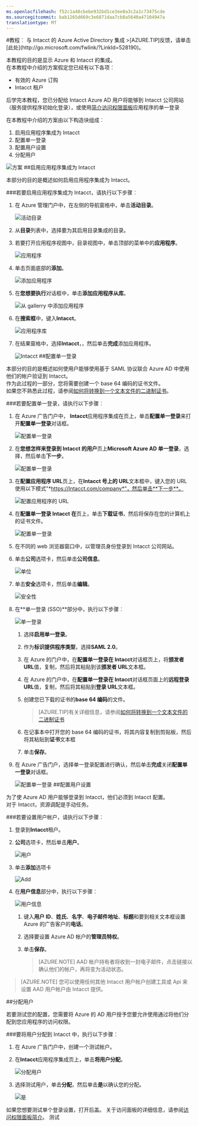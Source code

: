 ```yaml
---
ms.openlocfilehash: f52c1a48cbebe932bd1ce3ee0a3c2a1c73475cde
ms.sourcegitcommit: bab1265d669c3e6871daa7cb8a5640a47104947a
translationtype: MT
---
```

<properties pageTitle="教程︰ Azure Active Directory 集成与 Intacct |Microsoft Azure" description="了解如何使用 Intacct Azure Active Directory 以启用单一登录、 自动化资源调配，和更多。" services="active-directory" authors="MarkusVi"  documentationCenter="na" manager="stevenpo"/>
<tags ms.service="active-directory" ms.devlang="na" ms.topic="article" ms.tgt_pltfrm="na" ms.workload="identity" ms.date="08/01/2015" ms.author="markvi" />
#教程︰ 与 Intacct 的 Azure Active Directory 集成
>[AZURE.TIP]反馈，请单击[此处](http://go.microsoft.com/fwlink/?LinkId=528190)。
  
本教程的目的是显示 Azure 和 Intacct 的集成。  
在本教程中介绍的方案假定您已经有以下各项︰

-   有效的 Azure 订购
-   Intacct 租户
  
后学完本教程，您已分配给 Intacct Azure AD 用户将能够到 Intacct 公司网站 （服务提供程序初始化登录），或使用[简介访问权限面板](https://msdn.microsoft.com/library/dn308586)应用程序的单一登录
  
在本教程中介绍的方案由以下构造块组成︰

1.  启用应用程序集成为 Intacct
2.  配置单一登录
3.  配置用户设置
4.  分配用户

![方案](./media/active-directory-saas-intacct-tutorial/IC790030.png "Scenario")
##启用应用程序集成为 Intacct
  
本部分的目的是概述如何启用应用程序集成为 Intacct。

###若要启用应用程序集成为 Intacct，请执行以下步骤︰

1.  在 Azure 管理门户中，在左侧的导航窗格中，单击**活动目录**。

    ![活动目录](./media/active-directory-saas-intacct-tutorial/IC700993.png "Active Directory")

2.  从**目录**列表中，选择要为其启用目录集成的目录。

3.  若要打开应用程序视图中，目录视图中，单击顶部的菜单中的**应用程序**。

    ![应用程序](./media/active-directory-saas-intacct-tutorial/IC700994.png "Applications")

4.  单击页面底部的**添加**。

    ![添加应用程序](./media/active-directory-saas-intacct-tutorial/IC749321.png "Add application")

5.  在**您想要执行**对话框中，单击**添加应用程序从库**。

    ![从 gallerry 中添加应用程序](./media/active-directory-saas-intacct-tutorial/IC749322.png "Add an application from gallerry")

6.  在**搜索框**中，键入**Intacct**。

    ![应用程序库](./media/active-directory-saas-intacct-tutorial/IC790031.png "Application Gallery")

7.  在结果窗格中，选择**Intacct**，，然后单击**完成**添加应用程序。

    ![Intacct](./media/active-directory-saas-intacct-tutorial/IC790032.png "Intacct")
##配置单一登录
  
本部分的目的是概述如何使用户能够使用基于 SAML 协议联合 Azure AD 中使用他们的帐户验证到 Intacct。  
作为此过程的一部分，您将需要创建一个 base 64 编码的证书文件。  
如果您不熟悉此过程，请参阅[如何将转换到一个文本文件的二进制证书](http://youtu.be/PlgrzUZ-Y1o)。

###若要配置单一登录，请执行以下步骤︰

1.  在 Azure 广告门户中， **Intacct**应用程序集成在页上，单击**配置单一登录**来打开**配置单一登录**对话框。

    ![配置单一登录](./media/active-directory-saas-intacct-tutorial/IC790033.png "Configure Single Sign-On")

2.  在**您想怎样来登录到 Intacct 的用户**页上**Microsoft Azure AD 单一登录**，选择，然后单击**下一步**。

    ![配置单一登录](./media/active-directory-saas-intacct-tutorial/IC790034.png "Configure Single Sign-On")

3.  在**配置应用程序 URL**页上，在**Intacct 号上的 URL**文本框中，键入您的 URL 使用以下模式"*https://Intacct.com/company*"，然后单击**下一步**。

    ![配置应用程序的 URL](./media/active-directory-saas-intacct-tutorial/IC790035.png "Configure App URL")

4.  在**配置单一登录 Intacct 在**页上，单击**下载证书**，然后将保存在您的计算机上的证书文件。

    ![配置单一登录](./media/active-directory-saas-intacct-tutorial/IC790036.png "Configure Single Sign-On")

5.  在不同的 web 浏览器窗口中，以管理员身份登录到 Intacct 公司网站。

6.  单击**公司**选项卡，然后单击**公司信息**。

    ![单位](./media/active-directory-saas-intacct-tutorial/IC790037.png "Company")

7.  单击**安全**选项卡，然后单击**编辑**。

    ![安全性](./media/active-directory-saas-intacct-tutorial/IC790038.png "Security")

8.  在**单一登录 (SSO)**部分中，执行以下步骤︰

    ![单一登录](./media/active-directory-saas-intacct-tutorial/IC790039.png "Single Sign On")

    1.  选择**启用单一登录**。
    2.  作为**标识提供程序类型**，选择**SAML 2.0**。
    3.  在 Azure 的门户中，在**配置单一登录在 Intacct**对话框页上，将**颁发者 URL**值，复制，然后将其粘贴到该**颁发者 URL**文本框。
    4.  在 Azure 的门户中，在**配置单一登录在 Intacct**对话框页面上的**远程登录 URL**值，复制，然后将其粘贴到**登录 URL**文本框。
    5.  创建您已下载的证书的**base 64 编码**的文件。
        
        >[AZURE.TIP]有关详细信息，请参阅[如何将转换到一个文本文件的二进制证书](http://youtu.be/PlgrzUZ-Y1o)

    6.  在记事本中打开您的 base 64 编码的证书，将其内容复制到剪贴板，然后将其粘贴到**证书**文本框
    7.  单击**保存**。

9.  在 Azure 广告门户，选择单一登录配置进行确认，然后单击**完成**关闭**配置单一登录**对话框。

    ![配置单一登录](./media/active-directory-saas-intacct-tutorial/IC790040.png "Configure Single Sign-On")
##配置用户设置
  
为了使 Azure AD 用户能够登录到 Intacct，他们必须到 Intacct 配置。  
对于 Intacct，资源调配是手动任务。

###若要设置用户帐户，请执行以下步骤︰

1.  登录到**Intacct**租户。

2.  **公司**选项卡，然后单击**用户**。

    ![用户](./media/active-directory-saas-intacct-tutorial/IC790041.png "Users")

3.  单击**添加**选项卡

    ![Add](./media/active-directory-saas-intacct-tutorial/IC790042.png "Add")

4.  在**用户信息**部分中，执行以下步骤︰

    ![用户信息](./media/active-directory-saas-intacct-tutorial/IC790043.png "User Information")

    1.  键入**用户 ID**、**姓氏**、**名字**、**电子邮件地址**、**标题**和要到相关文本框设置 Azure 的广告客户的**电话**。
    2.  选择要设置 Azure AD 帐户的**管理员特权**。
    3.  单击**保存**。
        
        >[AZURE.NOTE] AAD 帐户持有者将收到一封电子邮件，点击链接以确认他们的帐户，再将变为活动状态。

>[AZURE.NOTE] 您可以使用任何其他 Intacct 用户帐户创建工具或 Api 来设置 AAD 用户帐户由 Intacct 提供。

##分配用户
  
若要测试您的配置，您需要将 Azure 的 AD 用户授予您要允许使用通过将他们分配到您应用程序的访问权限。

###要将用户分配到 Intacct 中，执行以下步骤︰

1.  在 Azure 广告门户中，创建一个测试帐户。

2.  在**Intacct**应用程序集成页上，单击**将用户分配**。

    ![分配用户](./media/active-directory-saas-intacct-tutorial/IC790044.png "Assign Users")

3.  选择测试用户，单击**分配**，然后单击**是**以确认您的分配。

    ![是](./media/active-directory-saas-intacct-tutorial/IC767830.png "Yes")
  
如果您想要测试单个登录设置，打开后盖。 关于访问面板的详细信息，请参阅[访问权限面板简介](https://msdn.microsoft.com/library/dn308586)。
测试
